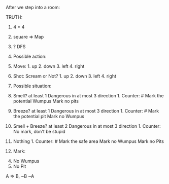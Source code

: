 After we step into a room:

TRUTH:
1.  4 * 4
2.  square  =>  Map
3.  ? DFS


1.  Possible action:
  1.  Move:
    1.  up
    2.  down
    3.  left
    4.  right
  2.  Shot: Scream or Not?
    1.  up
    2.  down
    3.  left
    4.  right
2.  Possible situation:
  1.  Smell?    at least 1 Dangerous in at most 3 direction
    1.  Counter:  # Mark the potential Wumpus
                  Mark no pits
  2.  Breeze?   at least 1 Dangerous in at most 3 direction
    1.  Counter:  # Mark the potential pit
                  Mark no Wumpus
  3.  Smell + Breeze? at least 2 Dangerous in at most 3 direction
    1.  Counter:  No mark, don't be stupid
  4.  Nothing
    1.  Counter:  # Mark the safe area
                  Mark no Wumpus
                  Mark no Pits
2.  Mark:
  <!-- 0.  Safe
  1.  Possible Wumpus
  2.  Possible Pit
  3.  Possible Both (only happen when both Breeze and Smell) -->
  4.  No Wumpus
  5.  No Pit

A => B, ~B        ~A

